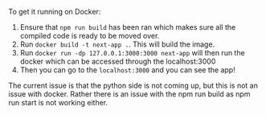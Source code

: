 
To get it running on Docker:
1. Ensure that `npm run build` has been ran which makes sure all the compiled code is ready to be moved over.
2. Run `docker build -t next-app .`. This will build the image.
3. Run `docker run -dp 127.0.0.1:3000:3000 next-app` will then run the docker which can be accessed through the localhost:3000
4. Then you can go to the `localhost:3000` and you can see the app!

The current issue is that the python side is not coming up, but this is not an issue with docker. Rather there is an
issue with the npm run build as npm run start is not working either.